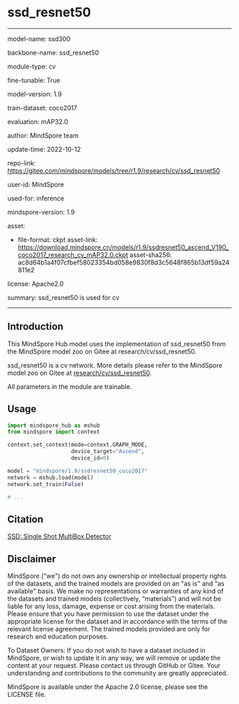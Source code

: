 # ssd_resnet50

---

model-name: ssd300

backbone-name: ssd_resnet50

module-type: cv

fine-tunable: True

model-version: 1.9

train-dataset: coco2017

evaluation: mAP32.0

author: MindSpore team

update-time: 2022-10-12

repo-link: <https://gitee.com/mindspore/models/tree/r1.9/research/cv/ssd_resnet50>

user-id: MindSpore

used-for: inference

mindspore-version: 1.9

asset:

-
    file-format: ckpt
    asset-link: <https://download.mindspore.cn/models/r1.9/ssdresnet50_ascend_V190_coco2017_research_cv_mAP32.0.ckpt>
    asset-sha256: ac8d64b1a4f07cfbef58023354bd058e9830f8d3c5648f865b13df59a24811e2

license: Apache2.0

summary: ssd_resnet50 is used for cv

---

## Introduction

This MindSpore Hub model uses the implementation of ssd_resnet50 from the MindSpore model zoo on Gitee at research/cv/ssd_resnet50.

ssd_resnet50 is a cv network. More details please refer to the MindSpore model zoo on Gitee at [research/cv/ssd_resnet50](https://gitee.com/mindspore/models/blob/r1.9/research/cv/ssd_resnet50/README.md).

All parameters in the module are trainable.

## Usage

```python
import mindspore_hub as mshub
from mindspore import context

context.set_context(mode=context.GRAPH_MODE,
                    device_target="Ascend",
                    device_id=0)

model = "mindspore/1.9/ssdresnet50_coco2017"
network = mshub.load(model)
network.set_train(False)

# ...
```

## Citation

[SSD: Single Shot MultiBox Detector](https://arxiv.org/pdf/1512.02325.pdf)

## Disclaimer

MindSpore ("we") do not own any ownership or intellectual property rights of the datasets, and the trained models are provided on an "as is" and "as available" basis. We make no representations or warranties of any kind of the datasets and trained models (collectively, “materials”) and will not be liable for any loss, damage, expense or cost arising from the materials. Please ensure that you have permission to use the dataset under the appropriate license for the dataset and in accordance with the terms of the relevant license agreement. The trained models provided are only for research and education purposes.

To Dataset Owners: If you do not wish to have a dataset included in MindSpore, or wish to update it in any way, we will remove or update the content at your request. Please contact us through GitHub or Gitee. Your understanding and contributions to the community are greatly appreciated.

MindSpore is available under the Apache 2.0 license, please see the LICENSE file.
